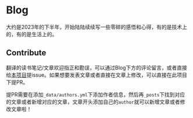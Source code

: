 # Blog

大约是2023年的下半年，开始陆陆续续写一些零碎的感悟和心得，有的是技术上的，有的是生活上的。

Contribute
----

翻译的读书笔记/文章欢迎指正和勘误，可以通过Blog下方的评论留言，或者直接给[本项目](https://github.com/Paynezheng/Paynezheng.github.io)提issue。如果想要发表文章或者直接在文章上修改，可以直接在此项目下提PR。

提PR需要在添加`_data/authors.yml`下添加作者信息，然后再`_posts`下找到对应的文章或者新增对应的文章，文章开头添加自己的`author`就可以新增文章或者修改文章啦！